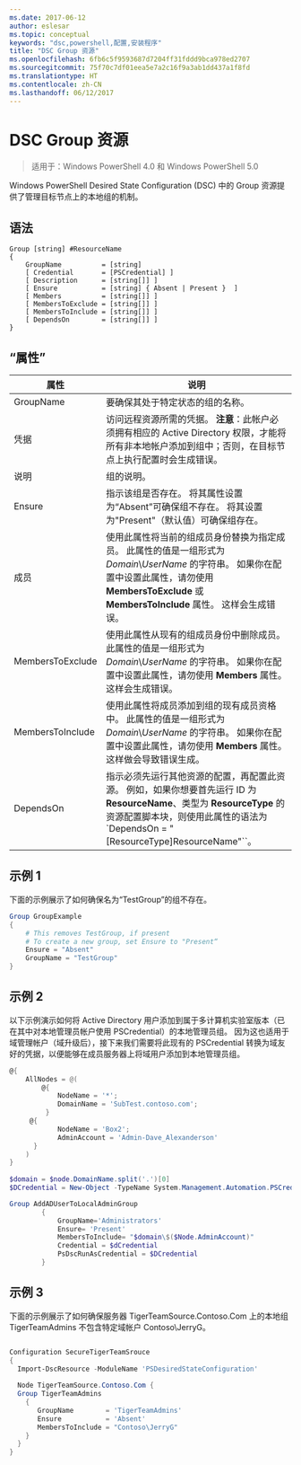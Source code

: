 ```yaml
---
ms.date: 2017-06-12
author: eslesar
ms.topic: conceptual
keywords: "dsc,powershell,配置,安装程序"
title: "DSC Group 资源"
ms.openlocfilehash: 6fb6c5f9593687d7204ff31fddd9bca978ed2707
ms.sourcegitcommit: 75f70c7df01eea5e7a2c16f9a3ab1dd437a1f8fd
ms.translationtype: HT
ms.contentlocale: zh-CN
ms.lasthandoff: 06/12/2017
---
```

# <a name="dsc-group-resource"></a>DSC Group 资源

> 适用于：Windows PowerShell 4.0 和 Windows PowerShell 5.0

Windows PowerShell Desired State Configuration (DSC) 中的 Group 资源提供了管理目标节点上的本地组的机制。

## <a name="syntax"></a>语法
```
Group [string] #ResourceName
{
    GroupName          = [string]
    [ Credential       = [PSCredential] ]
    [ Description      = [string[]] ]
    [ Ensure           = [string] { Absent | Present }  ]
    [ Members          = [string[]] ]
    [ MembersToExclude = [string[]] ]
    [ MembersToInclude = [string[]] ]
    [ DependsOn        = [string[]] ]
}
```

## <a name="properties"></a>“属性”

|  属性  |  说明   | 
|---|---| 
| GroupName| 要确保其处于特定状态的组的名称。| 
| 凭据| 访问远程资源所需的凭据。 **注意**：此帐户必须拥有相应的 Active Directory 权限，才能将所有非本地帐户添加到组中；否则，在目标节点上执行配置时会生成错误。  
| 说明| 组的说明。| 
| Ensure| 指示该组是否存在。 将其属性设置为“Absent”可确保组不存在。 将其设置为"Present"（默认值）可确保组存在。| 
| 成员| 使用此属性将当前的组成员身份替换为指定成员。 此属性的值是一组形式为 *Domain*\\*UserName* 的字符串。 如果你在配置中设置此属性，请勿使用 **MembersToExclude** 或 **MembersToInclude** 属性。 这样会生成错误。| 
| MembersToExclude| 使用此属性从现有的组成员身份中删除成员。 此属性的值是一组形式为 *Domain*\\*UserName* 的字符串。 如果你在配置中设置此属性，请勿使用 **Members** 属性。 这样会生成错误。| 
| MembersToInclude| 使用此属性将成员添加到组的现有成员资格中。 此属性的值是一组形式为 *Domain*\\*UserName* 的字符串。 如果你在配置中设置此属性，请勿使用 **Members** 属性。 这样做会导致错误生成。| 
| DependsOn | 指示必须先运行其他资源的配置，再配置此资源。 例如，如果你想要首先运行 ID 为 __ResourceName__、类型为 __ResourceType__ 的资源配置脚本块，则使用此属性的语法为 `DependsOn = "[ResourceType]ResourceName"``。| 

## <a name="example-1"></a>示例 1

下面的示例展示了如何确保名为“TestGroup”的组不存在。 

```powershell
Group GroupExample
{
    # This removes TestGroup, if present
    # To create a new group, set Ensure to "Present“
    Ensure = "Absent"
    GroupName = "TestGroup"
}
```
## <a name="example-2"></a>示例 2
以下示例演示如何将 Active Directory 用户添加到属于多计算机实验室版本（已在其中对本地管理员帐户使用 PSCredential）的本地管理员组。 因为这也适用于域管理帐户（域升级后），接下来我们需要将此现有的 PSCredential 转换为域友好的凭据，以便能够在成员服务器上将域用户添加到本地管理员组。

```powershell
@{
    AllNodes = @(
        @{
            NodeName = '*';
            DomainName = 'SubTest.contoso.com';
         }
     @{
            NodeName = 'Box2';
            AdminAccount = 'Admin-Dave_Alexanderson'   
      }    
    )
}
                  
$domain = $node.DomainName.split('.')[0]
$DCredential = New-Object -TypeName System.Management.Automation.PSCredential -ArgumentList ("$domain\$($credential.Username)", $Credential.Password)

Group AddADUserToLocalAdminGroup
        {
            GroupName='Administrators'   
            Ensure= 'Present'             
            MembersToInclude= "$domain\$($Node.AdminAccount)"
            Credential = $dCredential    
            PsDscRunAsCredential = $DCredential
        }
```

## <a name="example-3"></a>示例 3
下面的示例展示了如何确保服务器 TigerTeamSource.Contoso.Com 上的本地组 TigerTeamAdmins 不包含特定域帐户 Contoso\JerryG。  

```powershell

Configuration SecureTigerTeamSrouce 
{
  Import-DscResource -ModuleName 'PSDesiredStateConfiguration'
  
  Node TigerTeamSource.Contoso.Com {
  Group TigerTeamAdmins
    {
       GroupName        = 'TigerTeamAdmins'   
       Ensure           = 'Absent'             
       MembersToInclude = "Contoso\JerryG"
    }
  }
}
```

